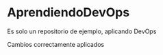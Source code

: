 # AprendiendoDevOps
Es solo un repositorio de ejemplo, aplicando DevOps

Cambios correctamente aplicados
